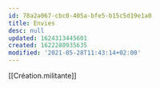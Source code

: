 ```yaml
---
id: 78a2a067-cbc0-405a-bfe5-b15c5d19e1a0
title: Envies
desc: null
updated: 1624313445601
created: 1622280935635
modified: '2021-05-28T11:43:14+02:00'
---
```

 

[[Création.militante]]
